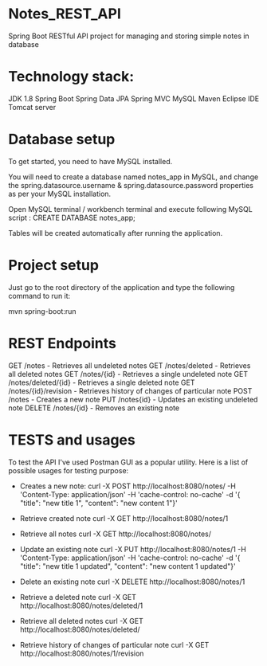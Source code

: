 # Notes_REST_API
Spring Boot RESTful API project for managing and storing simple notes in database

# Technology stack:
JDK 1.8
Spring Boot 
Spring Data JPA 
Spring MVC 
MySQL
Maven
Eclipse IDE
Tomcat server

# Database setup
To get started, you need to have MySQL installed.

You will need to create a database named notes_app in MySQL, and change the spring.datasource.username & spring.datasource.password properties as per your MySQL installation.

Open MySQL terminal / workbench terminal and execute following MySQL script :
CREATE DATABASE notes_app;

Tables will be created automatically after running the application.

# Project setup
Just go to the root directory of the application and type the following command to run it:

mvn spring-boot:run

# REST Endpoints
GET /notes - Retrieves all undeleted notes
GET /notes/deleted - Retrieves all deleted notes
GET /notes/{id} - Retrieves a single undeleted note
GET /notes/deleted/{id} - Retrieves a single deleted note
GET /notes/{id}/revision - Retrieves history of changes of particular note
POST /notes - Creates a new note
PUT /notes{id} - Updates an existing undeleted note
DELETE /notes/{id} - Removes an existing note

# TESTS and usages
To test the API I've used Postman GUI as a popular utility.
Here is a list of possible usages for testing purpose:
- Creates a new note:
curl -X POST http://localhost:8080/notes/ -H 'Content-Type: application/json' -H 'cache-control: no-cache' -d '{ "title": "new title 1", "content": "new content 1"}'

- Retrieve created note
curl -X GET http://localhost:8080/notes/1

- Retrieve all notes
curl -X GET http://localhost:8080/notes/

- Update an existing note
curl -X PUT http://localhost:8080/notes/1 -H 'Content-Type: application/json' -H 'cache-control: no-cache' -d '{ "title": "new title 1 updated", "content": "new content 1 updated"}'

- Delete an existing note
curl -X DELETE http://localhost:8080/notes/1

- Retrieve a deleted note
curl -X GET http://localhost:8080/notes/deleted/1

- Retrieve all deleted notes
curl -X GET http://localhost:8080/notes/deleted/

- Retrieve history of changes of particular note
curl -X GET http://localhost:8080/notes/1/revision
